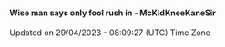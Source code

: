 #### Wise man says only fool rush in - McKidKneeKaneSir
Updated on 29/04/2023 - 08:09:27 (UTC) Time Zone
